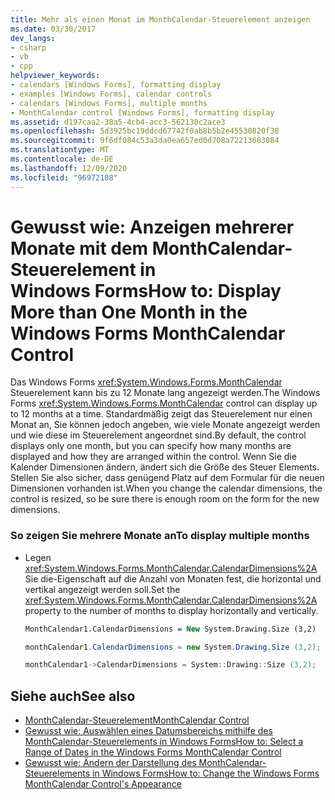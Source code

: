 ```yaml
---
title: Mehr als einen Monat im MonthCalendar-Steuerelement anzeigen
ms.date: 03/30/2017
dev_langs:
- csharp
- vb
- cpp
helpviewer_keywords:
- calendars [Windows Forms], formatting display
- examples [Windows Forms], calendar controls
- calendars [Windows Forms], multiple months
- MonthCalendar control [Windows Forms], formatting display
ms.assetid: d197caa2-38a5-4cb4-acc3-562130c2ace3
ms.openlocfilehash: 5d3925bc19ddcd67742f0ab8b5b2e45530820f38
ms.sourcegitcommit: 9f6df084c53a3da0ea657ed0d708a72213683084
ms.translationtype: MT
ms.contentlocale: de-DE
ms.lasthandoff: 12/09/2020
ms.locfileid: "96972108"
---
```

# <a name="how-to-display-more-than-one-month-in-the-windows-forms-monthcalendar-control"></a><span data-ttu-id="72f50-102">Gewusst wie: Anzeigen mehrerer Monate mit dem MonthCalendar-Steuerelement in Windows Forms</span><span class="sxs-lookup"><span data-stu-id="72f50-102">How to: Display More than One Month in the Windows Forms MonthCalendar Control</span></span>
<span data-ttu-id="72f50-103">Das Windows Forms <xref:System.Windows.Forms.MonthCalendar> Steuerelement kann bis zu 12 Monate lang angezeigt werden.</span><span class="sxs-lookup"><span data-stu-id="72f50-103">The Windows Forms <xref:System.Windows.Forms.MonthCalendar> control can display up to 12 months at a time.</span></span> <span data-ttu-id="72f50-104">Standardmäßig zeigt das Steuerelement nur einen Monat an, Sie können jedoch angeben, wie viele Monate angezeigt werden und wie diese im Steuerelement angeordnet sind.</span><span class="sxs-lookup"><span data-stu-id="72f50-104">By default, the control displays only one month, but you can specify how many months are displayed and how they are arranged within the control.</span></span> <span data-ttu-id="72f50-105">Wenn Sie die Kalender Dimensionen ändern, ändert sich die Größe des Steuer Elements. Stellen Sie also sicher, dass genügend Platz auf dem Formular für die neuen Dimensionen vorhanden ist.</span><span class="sxs-lookup"><span data-stu-id="72f50-105">When you change the calendar dimensions, the control is resized, so be sure there is enough room on the form for the new dimensions.</span></span>  
  
### <a name="to-display-multiple-months"></a><span data-ttu-id="72f50-106">So zeigen Sie mehrere Monate an</span><span class="sxs-lookup"><span data-stu-id="72f50-106">To display multiple months</span></span>  
  
- <span data-ttu-id="72f50-107">Legen <xref:System.Windows.Forms.MonthCalendar.CalendarDimensions%2A> Sie die-Eigenschaft auf die Anzahl von Monaten fest, die horizontal und vertikal angezeigt werden soll.</span><span class="sxs-lookup"><span data-stu-id="72f50-107">Set the <xref:System.Windows.Forms.MonthCalendar.CalendarDimensions%2A> property to the number of months to display horizontally and vertically.</span></span>  
  
    ```vb  
    MonthCalendar1.CalendarDimensions = New System.Drawing.Size (3,2)  
    ```  
  
    ```csharp  
    monthCalendar1.CalendarDimensions = new System.Drawing.Size (3,2);  
    ```  
  
    ```cpp  
    monthCalendar1->CalendarDimensions = System::Drawing::Size (3,2);  
    ```  
  
## <a name="see-also"></a><span data-ttu-id="72f50-108">Siehe auch</span><span class="sxs-lookup"><span data-stu-id="72f50-108">See also</span></span>

- [<span data-ttu-id="72f50-109">MonthCalendar-Steuerelement</span><span class="sxs-lookup"><span data-stu-id="72f50-109">MonthCalendar Control</span></span>](monthcalendar-control-windows-forms.md)
- [<span data-ttu-id="72f50-110">Gewusst wie: Auswählen eines Datumsbereichs mithilfe des MonthCalendar-Steuerelements in Windows Forms</span><span class="sxs-lookup"><span data-stu-id="72f50-110">How to: Select a Range of Dates in the Windows Forms MonthCalendar Control</span></span>](how-to-select-a-range-of-dates-in-the-windows-forms-monthcalendar-control.md)
- [<span data-ttu-id="72f50-111">Gewusst wie: Ändern der Darstellung des MonthCalendar-Steuerelements in Windows Forms</span><span class="sxs-lookup"><span data-stu-id="72f50-111">How to: Change the Windows Forms MonthCalendar Control's Appearance</span></span>](how-to-change-monthcalendar-control-appearance.md)
